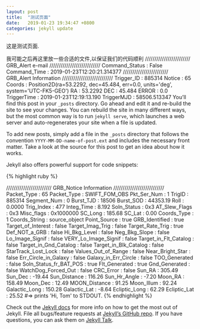 ```yaml
---
layout: post
title:  "测试页面"
date:   2019-01-23 19:34:47 +0800
categories: jekyll update
---
```

这是测试页面.

我可能之后再这里放一些合适的文件,以保证我们的代码顺利
//////////////////////// GRB_Alert e-mail  ///////////////////////////
Command_Status       : False 
Command_Time         : 2019-01-23T12:20:21.314377 
//////////////////////// GRB_Alert Information  ///////////////////////////
Trigger_ID           : 885314 
Notice               : 65 
Coords               : Position2D(ra=53.2292, dec=45.484, err=0.0, units='deg', system='UTC-FK5-GEO') 
RA                   : 53.2292 
DEC                  : 45.484 
ERROR                : 0.0 
TriggerTime          : 2019-01-23T12:19:13.190 
TriggerMJD           : 58506.513347 
You’ll find this post in your `_posts` directory. Go ahead and edit it and re-build the site to see your changes. You can rebuild the site in many different ways, but the most common way is to run `jekyll serve`, which launches a web server and auto-regenerates your site when a file is updated.

To add new posts, simply add a file in the `_posts` directory that follows the convention `YYYY-MM-DD-name-of-post.ext` and includes the necessary front matter. Take a look at the source for this post to get an idea about how it works.

Jekyll also offers powerful support for code snippets:

{% highlight ruby %}

//////////////////////// GRB_Notice Information  ///////////////////////////
Packet_Type          : 65 
Packet_Type          : SWIFT_FOM_OBS 
Pkt_Ser_Num          : 1 
TrigID               : 885314 
Segment_Num          : 0 
Burst_TJD            : 18506 
Burst_SOD            : 44353.19 
Roll                 : 0.0000 
Trig_Index           : 477 
Integ_Time           : 8.192 
Soln_Status          : 0x3 
AT_Slew_Flags        : 0x3 
Misc_flags           : 0x1000000 
SC_Long              : 185.68 
SC_Lat               : 0.00 
Coords_Type          : 1 
Coords_String        : source_object 
Point_Source         : true 
GRB_Identified       : true 
Target_of_Interest   : false 
Target_Imag_Trig     : false 
Target_Rate_Trig     : true 
Def_NOT_a_GRB        : false 
Hi_Bkg_Level         : false 
Neg_Bkg_Slope        : false 
Lo_Image_Signif      : false 
VERY_Lo_Image_Signif : false 
Target_in_Flt_Catalog : false 
Target_in_Gnd_Catalog : false 
Target_in_Blk_Catalog : false 
StarTrack_Lost_Lock  : false 
Values_Out_of_Range  : false 
Near_Bright_Star     : false 
Err_Circle_in_Galaxy : false 
Galaxy_in_Err_Circle : false 
TOO_Generated        : false 
Soln_Status_fr_BAT_POS : true 
Flt_Generated        : true 
Gnd_Generated        : false 
WatchDog_Forced_Out  : false 
CRC_Error            : false 
Sun_RA               : 305.49 
Sun_Dec              : -19.44 
Sun_Distance         : 116.26 
Sun_Hr_Angle         : -7.20 
Moon_RA              : 158.49 
Moon_Dec             : 12.49 
MOON_Distance        : 91.25 
Moon_Illum           : 92.24 
Galactic_Long        : 150.28 
Galactic_Lat         : -8.64 
Ecliptic_Long        : 62.29 
Ecliptic_Lat         : 25.52 
#=> prints 'Hi, Tom' to STDOUT.
{% endhighlight %}

Check out the [Jekyll docs][jekyll-docs] for more info on how to get the most out of Jekyll. File all bugs/feature requests at [Jekyll’s GitHub repo][jekyll-gh]. If you have questions, you can ask them on [Jekyll Talk][jekyll-talk].

[jekyll-docs]: https://jekyllrb.com/docs/home
[jekyll-gh]:   https://github.com/jekyll/jekyll
[jekyll-talk]: https://talk.jekyllrb.com/
